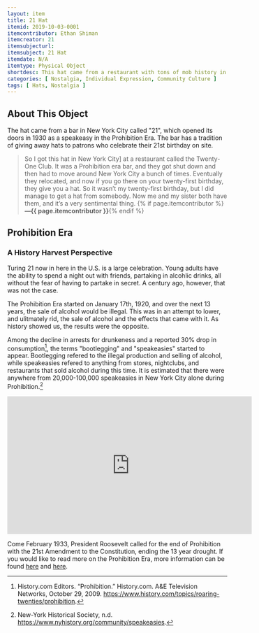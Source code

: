```yaml
---
layout: item
title: 21 Hat
itemid: 2019-10-03-0001
itemcontributor: Ethan Shiman
itemcreator: 21
itemsubjecturl: 
itemsubject: 21 Hat
itemdate: N/A
itemtype: Physical Object
shortdesc: This hat came from a restaurant with tons of mob history in New York City.
categories: [ Nostalgia, Individual Expression, Community Culture ]
tags: [ Hats, Nostalgia ]
---
```


## About This Object

The hat came from a bar in New York City called "21", which opened its doors in 1930 as a speakeasy in the Prohibition Era. The bar has a tradition of giving away hats to patrons who celebrate their 21st birthday on site.

>So I got this hat in New York City] at a restaurant called the Twenty-One Club. It was a Prohibition era bar, and they got shut down and then had to move around New York City a bunch of times. Eventually they relocated, and now if you go there on your twenty-first birthday, they give you a hat. So it wasn’t my twenty-first birthday, but I did manage to get a hat from somebody. Now me and my sister both have them, and it’s a very sentimental thing. {% if page.itemcontributor %}**—{{ page.itemcontributor }}**{% endif %}

## Prohibition Era
### A History Harvest Perspective

Turing 21 now in here in the U.S. is a large celebration. Young adults have the ability to spend a night out with friends, partaking in alcohlic drinks, all without the fear of having to partake in secret. A century ago, however, that was not the case.

The Prohibition Era started on January 17th, 1920, and over the next 13 years, the sale of alcohol would be illegal. This was in an attempt to lower, and ulitmately rid, the sale of alcohol and the effects that came with it. As history showed us, the results were the opposite.

Among the decline in arrests for drunkeness and a reported 30% drop in consumption[^1], the terms "bootlegging" and "speakeasies" started to appear. Bootlegging refered to the illegal production and selling of alcohol, while speakeasies refered to anything from stores, nightclubs, and restaurants that sold alcohol during this time. It is estimated that there were anywhere from 20,000-100,000 speakeasies in New York City alone during Prohibition.[^2] 

<iframe width="560" height="315" src="https://www.youtube.com/embed/LeLJb0dL8VU" frameborder="0" allow="accelerometer; autoplay; encrypted-media; gyroscope; picture-in-picture" allowfullscreen></iframe>

Come February 1933, President Roosevelt called for the end of Prohibition with the 21st Amendment to the Constitution, ending the 13 year drought. If you would like to read more on the Prohibition Era, more information can be found [here](https://www.history.com/topics/roaring-twenties/prohibition) and [here](https://www.theguardian.com/film/2012/aug/26/lawless-prohibition-gangsters-speakeasies).

[^1]: History.com Editors. “Prohibition.” History.com. A&E Television Networks, October 29, 2009. https://www.history.com/topics/roaring-twenties/prohibition.

[^2]: New-York Historical Society, n.d. https://www.nyhistory.org/community/speakeasies.
